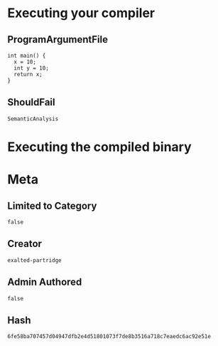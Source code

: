# Executing your compiler

## ProgramArgumentFile

```
int main() {
  x = 10;
  int y = 10;
  return x;
}
```

## ShouldFail

```
SemanticAnalysis
```

# Executing the compiled binary

# Meta

## Limited to Category

```
false
```

## Creator

```
exalted-partridge
```

## Admin Authored

```
false
```

## Hash

```
6fe58ba707457d04947dfb2e4d51801073f7de8b3516a718c7eaedc6ac92e51e
```
